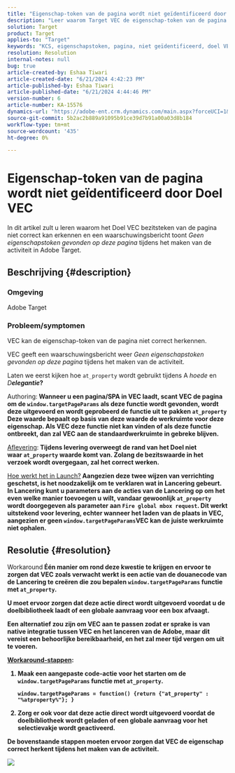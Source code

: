 ```yaml
---
title: "Eigenschap-token van de pagina wordt niet geïdentificeerd door Doel VEC"
description: "Leer waarom Target VEC de eigenschap-token van de pagina niet correct kan herkennen in Adobe Target."
solution: Target
product: Target
applies-to: "Target"
keywords: "KCS, eigenschapstoken, pagina, niet geïdentificeerd, doel VEC, Adobe Target, at_property, window.targetPageParams functie"
resolution: Resolution
internal-notes: null
bug: true
article-created-by: Eshaa Tiwari
article-created-date: "6/21/2024 4:42:23 PM"
article-published-by: Eshaa Tiwari
article-published-date: "6/21/2024 4:44:46 PM"
version-number: 6
article-number: KA-15576
dynamics-url: "https://adobe-ent.crm.dynamics.com/main.aspx?forceUCI=1&pagetype=entityrecord&etn=knowledgearticle&id=7c697f3a-ed2f-ef11-840a-6045bd029b18"
source-git-commit: 5b2ac2b889a91095b91ce39d7b91a00a03d8b184
workflow-type: tm+mt
source-wordcount: '435'
ht-degree: 0%

---
```


# Eigenschap-token van de pagina wordt niet geïdentificeerd door Doel VEC


In dit artikel zult u leren waarom het Doel VEC bezitsteken van de pagina niet correct kan erkennen en een waarschuwingsbericht toont *Geen eigenschapstoken gevonden op deze pagina* tijdens het maken van de activiteit in Adobe Target.

## Beschrijving {#description}


### Omgeving

Adobe Target

### Probleem/symptomen

VEC kan de eigenschap-token van de pagina niet correct herkennen.

VEC geeft een waarschuwingsbericht weer *Geen eigenschapstoken gevonden op deze pagina* tijdens het maken van de activiteit.

Laten we eerst kijken hoe `at_property` wordt gebruikt tijdens A *hoede* en *D<b>elegantie*?

</b>Authoring:<b>
Wanneer u een pagina/SPA in VEC laadt, scant VEC de pagina om de `window.targetPageParams` als deze functie wordt gevonden, wordt deze uitgevoerd en wordt geprobeerd de functie uit te pakken `at_property` Deze waarde bepaalt op basis van deze waarde de werkruimte voor deze eigenschap. Als VEC deze functie niet kan vinden of als deze functie ontbreekt, dan zal VEC aan de standaardwerkruimte in gebreke blijven.

</b><u>Aflevering</u>:<b>
Tijdens levering overweegt de rand van het Doel niet waar `at_property` waarde komt van. Zolang de bezitswaarde in het verzoek wordt overgegaan, zal het correct werken.

</b><u>Hoe werkt het in Launch?</u><b>
Aangezien deze twee wijzen van verrichting geschetst, is het noodzakelijk om te verklaren wat in Lancering gebeurt.
In Lancering kunt u parameters aan de acties van de Lancering op om het even welke manier toevoegen u wilt, vandaar gewoonlijk `at_property` wordt doorgegeven als parameter aan `Fire global mbox request`.
Dit werkt uitstekend voor levering, echter wanneer het laden van de plaats in VEC, aangezien er geen `window.targetPageParams`VEC kan de juiste werkruimte niet ophalen.


## Resolutie {#resolution}


</b>Workaround<b>
Één manier om rond deze kwestie te krijgen en ervoor te zorgen dat VEC zoals verwacht werkt is een actie van de douanecode van de Lancering te creëren die zou bepalen `window.targetPageParams` functie met `at_property`.

U moet ervoor zorgen dat deze actie direct wordt uitgevoerd voordat u de doelbibliotheek laadt of een globale aanvraag voor een box afvaagt.

Een alternatief zou zijn om VEC aan te passen zodat er sprake is van native integratie tussen VEC en het lanceren van de Adobe, maar dit vereist een behoorlijke bereikbaarheid, en het zal meer tijd vergen om uit te voeren.

<u>Workaround-stappen</u>:

1. Maak een aangepaste code-actie voor het starten om de `window.targetPageParams` functie met `at_property`.<br>

   ```
   window.targetPageParams = function() {return {"at_property" : "%atproperty%"}; }
   ```


2. Zorg er ook voor dat deze actie direct wordt uitgevoerd voordat de doelbibliotheek wordt geladen of een globale aanvraag voor het selectievakje wordt geactiveerd.


De bovenstaande stappen moeten ervoor zorgen dat VEC de eigenschap correct herkent tijdens het maken van de activiteit.

![](http://omniture.custhelp.com/ci/inlineImage/get/3018176/a5a902ecd7ac849bb5bf0fa7e22e14e7)
